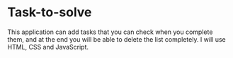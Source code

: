 # Task-to-solve
This application can add tasks that you can check when you complete them, and at the end you will be able to delete the list completely. I will use HTML, CSS and JavaScript.
